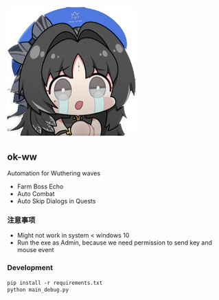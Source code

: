 # ![icon](icon.png)

## ok-ww

Automation for Wuthering waves

* Farm Boss Echo
* Auto Combat
* Auto Skip Dialogs in Quests

### 注意事项

* Might not work in system < windows 10
* Run the exe as Admin, because we need permission to send key and mouse event

### Development

```
pip install -r requirements.txt
python main_debug.py
```


  
